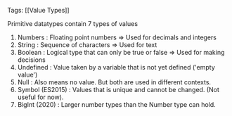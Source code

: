 Tags: [[Value Types]]

Primitive datatypes contain 7 types of values 
1. Numbers : Floating point numbers => Used for decimals and integers
2. String : Sequence of characters => Used for text 
3. Boolean : Logical type that can only be true or false => Used for making decisions 
4. Undefined : Value taken by a variable that is not yet defined ('empty value')
5. Null : Also means no value. But both are used in different contexts.
6. Symbol (ES2015) : Values that is unique and cannot be changed. (Not useful for now).
7. BigInt (2020) : Larger number types than the Number type can hold.